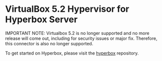 # VirtualBox 5.2 Hypervisor for Hyperbox Server

IMPORTANT NOTE: Virtualbox 5.2 is no longer supported and no more release will come out, including for security issues or major fix.
Therefore, this connector is also no longer supported.

To get started on Hyperbox, please visit the [hyperbox](https://github.com/hyperbox/hyperbox "HBox @ GitHub") repository.
